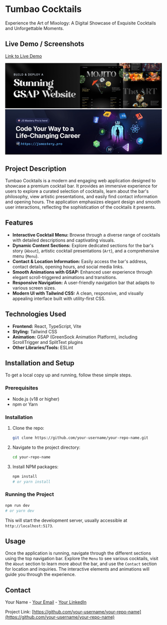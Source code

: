 # Tumbao Cocktails

Experience the Art of Mixology: A Digital Showcase of Exquisite Cocktails and Unforgettable Moments.

## Live Demo / Screenshots

[Link to Live Demo](YOUR_LIVE_DEMO_URL_HERE)

![Hero Section](public/readme/hero.png)
![Cocktail Menu](public/readme/jsmpro.png)

## Project Description

Tumbao Cocktails is a modern and engaging web application designed to showcase a premium cocktail bar. It provides an immersive experience for users to explore a curated selection of cocktails, learn about the bar's philosophy, view artistic presentations, and easily find contact information and opening hours. The application emphasizes elegant design and smooth user interactions, reflecting the sophistication of the cocktails it presents.

## Features

- **Interactive Cocktail Menu:** Browse through a diverse range of cocktails with detailed descriptions and captivating visuals.
- **Dynamic Content Sections:** Explore dedicated sections for the bar's story (`About`), artistic cocktail presentations (`Art`), and a comprehensive menu (`Menu`).
- **Contact & Location Information:** Easily access the bar's address, contact details, opening hours, and social media links.
- **Smooth Animations with GSAP:** Enhanced user experience through elegant scroll-triggered animations and transitions.
- **Responsive Navigation:** A user-friendly navigation bar that adapts to various screen sizes.
- **Modern UI with Tailwind CSS:** A clean, responsive, and visually appealing interface built with utility-first CSS.

## Technologies Used

- **Frontend:** React, TypeScript, Vite
- **Styling:** Tailwind CSS
- **Animation:** GSAP (GreenSock Animation Platform), including ScrollTrigger and SplitText plugins
- **Other Libraries/Tools:** ESLint

## Installation and Setup

To get a local copy up and running, follow these simple steps.

### Prerequisites

- Node.js (v18 or higher)
- npm or Yarn

### Installation

1.  Clone the repo:
    ```bash
    git clone https://github.com/your-username/your-repo-name.git
    ```
2.  Navigate to the project directory:
    ```bash
    cd your-repo-name
    ```
3.  Install NPM packages:
    ```bash
    npm install
    # or yarn install
    ```

### Running the Project

```bash
npm run dev
# or yarn dev
```

This will start the development server, usually accessible at `http://localhost:5173`.

## Usage

Once the application is running, navigate through the different sections using the top navigation bar. Explore the `Menu` to see various cocktails, visit the `About` section to learn more about the bar, and use the `Contact` section for location and inquiries. The interactive elements and animations will guide you through the experience.

## Contact

Your Name - [Your Email](mailto:your.email@example.com) - [Your LinkedIn](https://linkedin.com/in/yourprofile)

Project Link: [https://github.com/your-username/your-repo-name](https://github.com/your-username/your-repo-name)
